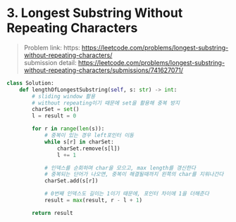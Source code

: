 # 3. Longest Substring Without Repeating Characters

> Problem link: https: https://leetcode.com/problems/longest-substring-without-repeating-characters/  
> submission detail: https://leetcode.com/problems/longest-substring-without-repeating-characters/submissions/741627071/  

```py
class Solution:
    def lengthOfLongestSubstring(self, s: str) -> int:
        # sliding window 활용
        # without repeating이기 때문에 set을 활용해 중복 방지
        charSet = set()
        l = result = 0

        for r in range(len(s)):
            # 중복이 있는 경우 left포인터 이동
            while s[r] in charSet:
                charSet.remove(s[l])
                l += 1

            # 인덱스를 순회하며 char을 모으고, max length를 갱신한다
            # 중복되는 단어가 나오면, 중복이 해결될때까지 왼쪽의 char를 지워나간다
            charSet.add(s[r])

            # 0번째 인덱스도 길이는 1이기 때문에, 포인터 차이에 1을 더해준다
            result = max(result, r - l + 1)

        return result
```